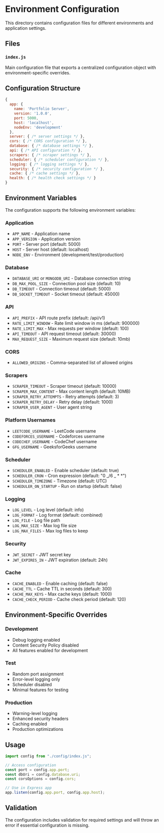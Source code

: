 # Environment Configuration

This directory contains configuration files for different environments and application settings.

## Files

### `index.js`

Main configuration file that exports a centralized configuration object with environment-specific overrides.

## Configuration Structure

```javascript
{
  app: {
    name: 'Portfolio Server',
    version: '1.0.0',
    port: 5000,
    host: 'localhost',
    nodeEnv: 'development'
  },
  server: { /* server settings */ },
  cors: { /* CORS configuration */ },
  database: { /* database settings */ },
  api: { /* API configuration */ },
  scrapers: { /* scraper settings */ },
  scheduler: { /* scheduler configuration */ },
  logging: { /* logging settings */ },
  security: { /* security configuration */ },
  cache: { /* cache settings */ },
  health: { /* health check settings */ }
}
```

## Environment Variables

The configuration supports the following environment variables:

### Application

- `APP_NAME` - Application name
- `APP_VERSION` - Application version
- `PORT` - Server port (default: 5000)
- `HOST` - Server host (default: localhost)
- `NODE_ENV` - Environment (development/test/production)

### Database

- `DATABASE_URI` or `MONGODB_URI` - Database connection string
- `DB_MAX_POOL_SIZE` - Connection pool size (default: 10)
- `DB_TIMEOUT` - Connection timeout (default: 5000)
- `DB_SOCKET_TIMEOUT` - Socket timeout (default: 45000)

### API

- `API_PREFIX` - API route prefix (default: /api/v1)
- `RATE_LIMIT_WINDOW` - Rate limit window in ms (default: 900000)
- `RATE_LIMIT_MAX` - Max requests per window (default: 100)
- `API_TIMEOUT` - API request timeout (default: 30000)
- `MAX_REQUEST_SIZE` - Maximum request size (default: 10mb)

### CORS

- `ALLOWED_ORIGINS` - Comma-separated list of allowed origins

### Scrapers

- `SCRAPER_TIMEOUT` - Scraper timeout (default: 10000)
- `SCRAPER_MAX_CONTENT` - Max content length (default: 10MB)
- `SCRAPER_RETRY_ATTEMPTS` - Retry attempts (default: 3)
- `SCRAPER_RETRY_DELAY` - Retry delay (default: 1000)
- `SCRAPER_USER_AGENT` - User agent string

### Platform Usernames

- `LEETCODE_USERNAME` - LeetCode username
- `CODEFORCES_USERNAME` - Codeforces username
- `CODECHEF_USERNAME` - CodeChef username
- `GFG_USERNAME` - GeeksforGeeks username

### Scheduler

- `SCHEDULER_ENABLED` - Enable scheduler (default: true)
- `SCHEDULER_CRON` - Cron expression (default: "0 _/6 _ \* \*")
- `SCHEDULER_TIMEZONE` - Timezone (default: UTC)
- `SCHEDULER_ON_STARTUP` - Run on startup (default: false)

### Logging

- `LOG_LEVEL` - Log level (default: info)
- `LOG_FORMAT` - Log format (default: combined)
- `LOG_FILE` - Log file path
- `LOG_MAX_SIZE` - Max log file size
- `LOG_MAX_FILES` - Max log files to keep

### Security

- `JWT_SECRET` - JWT secret key
- `JWT_EXPIRES_IN` - JWT expiration (default: 24h)

### Cache

- `CACHE_ENABLED` - Enable caching (default: false)
- `CACHE_TTL` - Cache TTL in seconds (default: 300)
- `CACHE_MAX_KEYS` - Max cache keys (default: 1000)
- `CACHE_CHECK_PERIOD` - Cache check period (default: 120)

## Environment-Specific Overrides

### Development

- Debug logging enabled
- Content Security Policy disabled
- All features enabled for development

### Test

- Random port assignment
- Error-level logging only
- Scheduler disabled
- Minimal features for testing

### Production

- Warning-level logging
- Enhanced security headers
- Caching enabled
- Production optimizations

## Usage

```javascript
import config from "./config/index.js";

// Access configuration
const port = config.app.port;
const dbUri = config.database.uri;
const corsOptions = config.cors;

// Use in Express app
app.listen(config.app.port, config.app.host);
```

## Validation

The configuration includes validation for required settings and will throw an error if essential configuration is missing.
